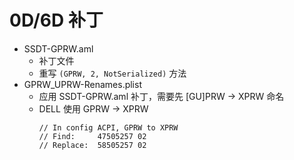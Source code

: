 

# 0D/6D 补丁

- SSDT-GPRW.aml
    - 补丁文件
    - 重写 `(GPRW, 2, NotSerialized)` 方法
- GPRW_UPRW-Renames.plist 
    - 应用 SSDT-GPRW.aml 补丁，需要先 [GU]PRW -> XPRW 命名
    - DELL 使用 GPRW -> XPRW
        ```
        // In config ACPI, GPRW to XPRW
        // Find:     47505257 02
        // Replace:  58505257 02
        ```


